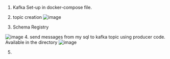 1. Kafka Set-up in docker-compose file.
2. topic creation
 ![image](https://github.com/Sonali-Sahu/ineuron-files/assets/48079283/95ad1ff4-89c9-4927-86e4-df12b6d29b71)

3. Schema Registry

 ![image](https://github.com/Sonali-Sahu/ineuron-files/assets/48079283/5c65b5aa-666e-4e22-800b-c6015ec24d80)
4.  send messages from my sql to kafka topic using producer code. Available in the directory
![image](https://github.com/Sonali-Sahu/ineuron-files/assets/48079283/5a5f5a84-cfb0-4364-a743-ad85f9310a11)

5. 



  
